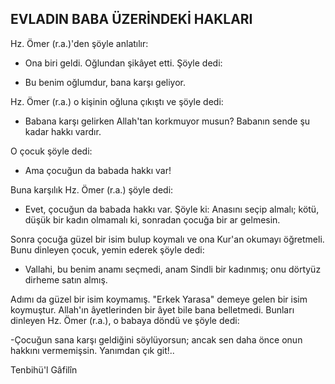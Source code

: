 ## EVLADIN BABA ÜZERİNDEKİ HAKLARI

Hz. Ömer (r.a.)'den şöyle anlatılır:

- Ona biri geldi. Oğlundan şikâyet etti. Şöyle dedi:

- Bu benim oğlumdur, bana karşı geliyor.

Hz. Ömer (r.a.) o kişinin oğluna çıkıştı ve şöyle dedi:

- Babana karşı gelirken Allah'tan korkmuyor musun? Babanın sende şu kadar hakkı vardır.

O çocuk şöyle dedi:

- Ama çocuğun da babada hakkı var!

Buna karşılık Hz. Ömer (r.a.) şöyle dedi:

- Evet, çocuğun da babada hakkı var. Şöyle ki: Anasını seçip almalı; kötü, düşük bir kadın olma­malı ki, sonradan çocuğa bir ar gelmesin.

Sonra çocuğa güzel bir isim bulup koymalı ve ona Kur'an okumayı öğretmeli. Bunu dinleyen ço­cuk, yemin ederek şöyle dedi:

- Vallahi, bu benim anamı seçmedi, anam Sindli bir kadınmış; onu dörtyüz dirheme satın al­mış.

Adımı da güzel bir isim koymamış. "Erkek Ya­rasa" demeye gelen bir isim koymuştur. Allah'ın âyetlerinden bir âyet bile bana belletmedi. Bunları dinleyen Hz. Ömer (r.a.), o babaya döndü ve şöyle dedi:

-Çocuğun sana karşı geldiğini söylüyorsun; ancak sen daha önce onun hakkını vermemişsin. Yanımdan çık git!..

Tenbihü'l Gâfilîn
